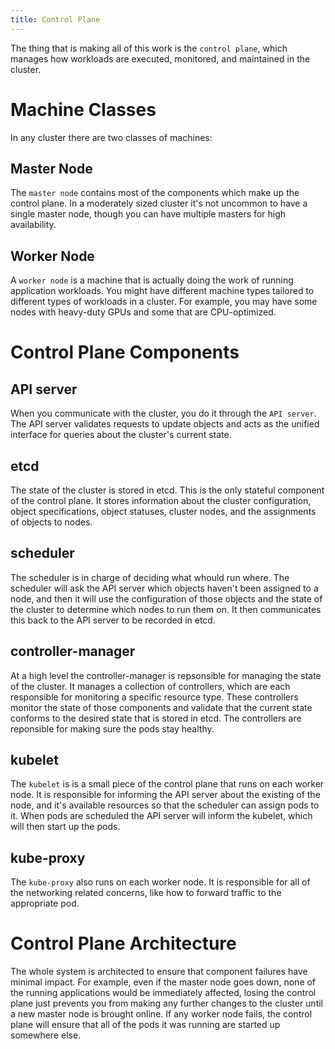 ```yaml
---
title: Control Plane
---
```


The thing that is making all of this work is the `control plane`,
which manages how workloads are executed, monitored, and maintained in
the cluster.

# Machine Classes #

In any cluster there are two classes of machines:

## Master Node ##

The `master node` contains most of the components which make up the
control plane.  In a moderately sized cluster it's not uncommon to
have a single master node, though you can have multiple masters for
high availability.

## Worker Node ##

A `worker node` is a machine that is actually doing the work of
running application workloads.  You might have different machine types
tailored to different types of workloads in a cluster.  For example,
you may have some nodes with heavy-duty GPUs and some that are
CPU-optimized.

# Control Plane Components #

## API server ##

When you communicate with the cluster, you do it through the `API
server`.  The API server validates requests to update objects and acts
as the unified interface for queries about the cluster's current
state.

## etcd ##

The state of the cluster is stored in etcd.  This is the only stateful
component of the control plane.  It stores information about the
cluster configuration, object specifications, object statuses, cluster
nodes, and the assignments of objects to nodes.

## scheduler ##

The scheduler is in charge of deciding what whould run where.  The
scheduler will ask the API server which objects haven't been assigned
to a node, and then it will use the configuration of those objects and
the state of the cluster to determine which nodes to run them on.  It
then communicates this back to the API server to be recorded in etcd.

## controller-manager ##

At a high level the controller-manager is repsonsible for managing the
state of the cluster.  It manages a collection of controllers, which
are each responsible for monitoring a specific resource type.  These
controllers monitor the state of those components and validate that
the current state conforms to the desired state that is stored in
etcd.  The controllers are reponsible for making sure the pods stay
healthy.

## kubelet ##

The `kubelet` is is a small piece of the control plane that runs on
each worker node.  It is responsible for informing the API server
about the existing of the node, and it's available resources so that
the scheduler can assign pods to it.  When pods are scheduled the API
server will inform the kubelet, which will then start up the pods.

## kube-proxy ##

The `kube-proxy` also runs on each worker node.  It is responsible for
all of the networking related concerns, like how to forward traffic to
the appropriate pod.


# Control Plane Architecture #

The whole system is architected to ensure that component failures have
minimal impact.  For example, even if the master node goes down, none
of the running applications would be immediately affected, losing the
control plane just prevents you from making any further changes to the
cluster until a new master node is brought online.  If any worker node
fails, the control plane will ensure that all of the pods it was
running are started up somewhere else.
